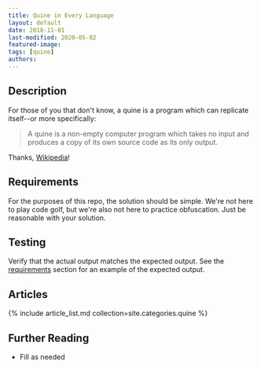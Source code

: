 ```yaml
---
title: Quine in Every Language
layout: default
date: 2018-11-01
last-modified: 2020-05-02
featured-image:
tags: [quine]
authors:
---
```


## Description

For those of you that don't know, a quine is a program which can replicate
itself--or more specifically:

> A quine is a non-empty computer program which takes no input and produces a
> copy of its own source code as its only output.

Thanks, [Wikipedia][1]!

## Requirements

For the purposes of this repo, the solution should be simple. We're not here
to play code golf, but we're also not here to practice obfuscation. Just be
reasonable with your solution.

## Testing

Verify that the actual output matches the expected output. See the
[requirements][2] section for an example of the expected output.

## Articles

{% include article_list.md collection=site.categories.quine %}

## Further Reading

- Fill as needed

[1]: https://en.wikipedia.org/wiki/Quine_(computing)
[2]: #requirements
